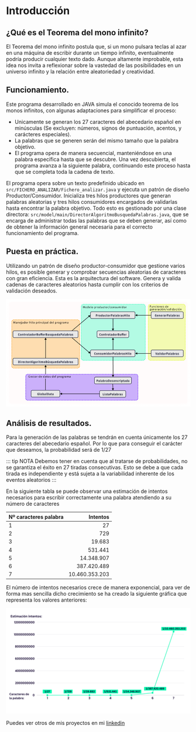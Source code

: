 # Introducción

## ¿Qué es el Teorema del mono infinito?

El Teorema del mono infinito postula que, si un mono pulsara teclas al azar en una máquina de escribir durante un tiempo infinito, eventualmente podría producir cualquier texto dado. Aunque altamente improbable, esta idea nos invita a reflexionar sobre la vastedad de las posibilidades en un universo infinito y la relación entre aleatoriedad y creatividad.


## Funcionamiento.

Este programa desarrollado en JAVA simula el conocido teorema de los monos infinitos, con algunas adaptaciones para simplificar el proceso:

- Unicamente se generan los 27 caracteres del abecedario español en minúsculas (Se excluyen: números, signos de puntuación, acentos, y carácteres especiales).
- La palabras que se generen serán del mismo tamaño que la palabra objetivo.
- El programa opera de manera secuencial, manteniéndose en una palabra específica hasta que se descubre. Una vez descubierta, el programa avanza a la siguiente palabra, continuando este proceso hasta que se completa toda la cadena de texto.

El programa opera sobre un texto predefinido ubicado en `src/FICHERO_ANALIZAR/Fichero_analizar.java` y ejecuta un patrón de diseño Productor/Consumidor. Inicializa tres hilos productores que generan palabras aleatorias y tres hilos consumidores encargados de validarlas hasta encontrar la palabra objetivo. Todo esto es gestionado por una clase directora: `src/model/main/DirectorAlgoritmoBusquedaPalabras.java`, que se encarga de administrar todas las palabras que se deben generar, así como de obtener la información general necesaria para el correcto funcionamiento del programa.

## Puesta en práctica.

Utilizando un patrón de diseño productor-consumidor que gestione varios hilos, es posible generar y comprobar secuencias aleatorias de caracteres con gran eficiencia.
Esta es la arquitectura del software. Genera y valida cadenas de caracteres aleatorios hasta cumplir con los criterios de validación deseados.

![Imagen modelo de software empleado para la elaboración del proyecto](/img/esquema-proyecto.png)

## Análisis de resultados.

Para la generación de las palabras se tendrán en cuenta únicamente los 27 caracteres del abecedario español. Por lo que para conseguir el carácter que deseamos, la probabilidad será de 1/27

::: tip NOTA
Debemos tener en cuenta que al tratarse de probabilidades, no se garantiza el éxito en 27 tiradas consecutivas. Esto se debe a que cada tirada es independiente y está sujeta a la variabilidad inherente de los eventos aleatorios
:::



En la siguiente tabla se puede observar una estimación de intentos necesarios para escribir correctamente una palabra atendiendo a su número de caracteres

| Nº caracteres palabra | Intentos       |
| ----------------------|---------------:| 
| 1                     | 27             |
| 2                     | 729            |
| 3                     | 19.683         |
| 4                     | 531.441        |
| 5                     | 14.348.907     |
| 6                     | 387.420.489    |
| 7                     | 10.460.353.203 |

El número de intentos necesarios crece de manera exponencial, para ver de forma mas sencilla dicho crecimiento se ha creado la siguiente gráfica que representa los valores anteriores:

![Imagen estructura del proyecto](/img/grafico-monos-new.png)

Puedes ver otros de mis proyectos en mi [linkedin](https://www.linkedin.com/in/mart%C3%ADn-gago-chor%C3%A9n-6b1814241/)
